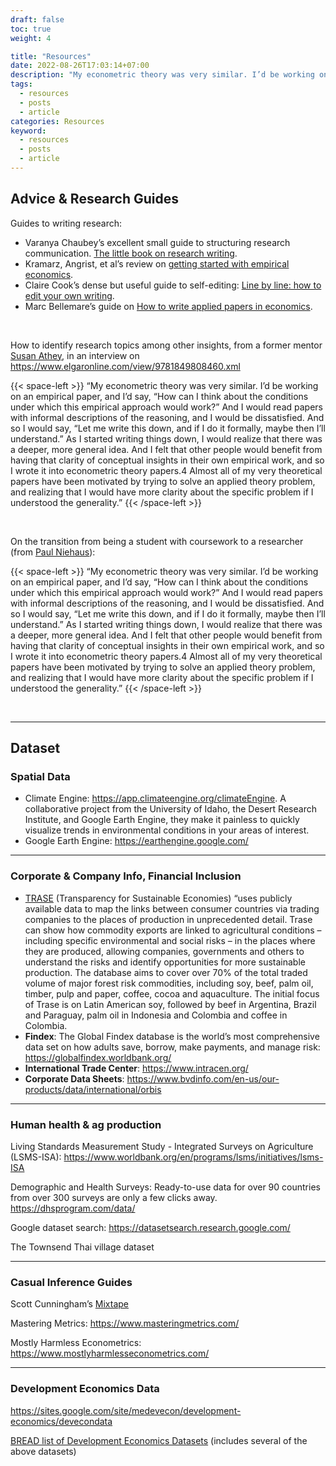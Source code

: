 ```yaml
---
draft: false
toc: true
weight: 4

title: "Resources"
date: 2022-08-26T17:03:14+07:00
description: "My econometric theory was very similar. I’d be working on an empirical paper, and I’d say, “How can I think about the conditions under which..."
tags: 
  - resources
  - posts
  - article
categories: Resources
keyword:
  - resources
  - posts
  - article
---
```


## Advice & Research Guides

Guides to writing research:

- Varanya Chaubey’s excellent small guide to structuring research communication. [The little book on research writing](https://www.econscribe.org/textbook). 
- Kramarz, Angrist, et al’s review on [getting started with empirical economics](https://www.fundacionsepi.es/investigacion/revistas/paperArchive/May2006/v30i2a1.pdf). 
- Claire Cook’s dense but useful guide to self-editing: [Line by line: how to edit your own writing](https://www.goodreads.com/en/book/show/580473.Line_by_Line). 
- Marc Bellemare’s guide on [How to write applied papers in economics](http://marcfbellemare.com/wordpress/wp-content/uploads/2020/09/BellemareHowToPaperSeptember2020.pdf).

&nbsp;

How to identify research topics among other insights, from a former mentor [Susan Athey](https://static1.squarespace.com/static/56ec62678a65e20b89da5f33/t/5f481c378f691221f1a3fda8/1598561335875/athey.pdf), in an interview on https://www.elgaronline.com/view/9781849808460.xml 

{{< space-left >}}
“My econometric theory was very similar. I’d be working on an empirical paper, and I’d say, “How can I think about the conditions under which this empirical approach would work?” And I would read papers with informal descriptions of the reasoning, and I would be dissatisfied. And so I would say, “Let me write this down, and if I do it formally, maybe then I’ll understand.” As I started writing things down, I would realize that there was a deeper, more general idea. And I felt that other people would benefit from having that clarity of conceptual insights in their own empirical work, and so I wrote it into econometric theory papers.4 Almost all of my very theoretical papers have been motivated by trying to solve an applied theory problem, and realizing that I would have more clarity about the specific problem if I understood the generality.”
{{< /space-left >}}

&nbsp;
&nbsp;

On the transition from being a student with coursework to a researcher (from [Paul Niehaus](https://medium.com/@paul.niehaus/doing-research-18cb310529e0)):

{{< space-left >}}
“My econometric theory was very similar. I’d be working on an empirical paper, and I’d say, “How can I think about the conditions under which this empirical approach would work?” And I would read papers with informal descriptions of the reasoning, and I would be dissatisfied. And so I would say, “Let me write this down, and if I do it formally, maybe then I’ll understand.” As I started writing things down, I would realize that there was a deeper, more general idea. And I felt that other people would benefit from having that clarity of conceptual insights in their own empirical work, and so I wrote it into econometric theory papers.4 Almost all of my very theoretical papers have been motivated by trying to solve an applied theory problem, and realizing that I would have more clarity about the specific problem if I understood the generality.”
{{< /space-left >}}

&nbsp;

------

## Dataset

### Spatial Data
- Climate Engine: https://app.climateengine.org/climateEngine. A collaborative project from the University of Idaho, the Desert Research Institute, and Google Earth Engine, they make it painless to quickly visualize trends in environmental conditions in your areas of interest. 
- Google Earth Engine: https://earthengine.google.com/ 

------

### Corporate & Company Info, Financial Inclusion
- [TRASE](https://www.sei.org/projects-and-tools/tools/trase/) (Transparency for Sustainable Economies)  “uses publicly available data to map the links between consumer countries via trading companies to the places of production in unprecedented detail. Trase can show how commodity exports are linked to agricultural conditions – including specific environmental and social risks – in the places where they are produced, allowing companies, governments and others to understand the risks and identify opportunities for more sustainable production. The database aims to cover over 70% of the total traded volume of major forest risk commodities, including soy, beef, palm oil, timber, pulp and paper, coffee, cocoa and aquaculture. The initial focus of Trase is on Latin American soy, followed by beef in Argentina, Brazil and Paraguay, palm oil in Indonesia and Colombia and coffee in Colombia.
- **Findex**: The Global Findex database is the world’s most comprehensive data set on how adults save, borrow, make payments, and manage risk: https://globalfindex.worldbank.org/ 
- **International Trade Center**: https://www.intracen.org/ 
- **Corporate Data Sheets**: https://www.bvdinfo.com/en-us/our-products/data/international/orbis 

------

### Human health & ag production
Living Standards Measurement Study - Integrated Surveys on Agriculture (LSMS-ISA): https://www.worldbank.org/en/programs/lsms/initiatives/lsms-ISA 

Demographic and Health Surveys: Ready-to-use data for over 90 countries from over 300 surveys are only a few clicks away.  https://dhsprogram.com/data/  

Google dataset search: https://datasetsearch.research.google.com/ 

The Townsend Thai village dataset

------

### Casual Inference Guides
Scott Cunningham’s [Mixtape](https://www.scunning.com/mixtape.html)

Mastering Metrics: https://www.masteringmetrics.com/ 

Mostly Harmless Econometrics: https://www.mostlyharmlesseconometrics.com/ 

-----

### Development Economics Data

https://sites.google.com/site/medevecon/development-economics/devecondata

[BREAD list of Development Economics Datasets](https://www.ibread.org/data-sets/) (includes several of the above datasets)